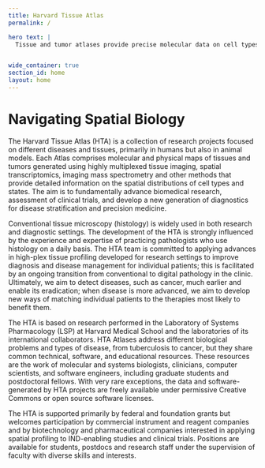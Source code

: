 ```yaml
---
title: Harvard Tissue Atlas
permalink: /

hero text: |
  Tissue and tumor atlases provide precise molecular data on cell types, states, and interactions in a preserved 3D environment to revolutionize our understanding of disease progression and therapeutic response. This will improve diagnosis and disease management.


wide_container: true
section_id: home
layout: home
---
```


# Navigating Spatial Biology

The Harvard Tissue Atlas (HTA) is a collection of research projects focused on different diseases and tissues, primarily in humans but also in animal models. Each Atlas comprises molecular and physical maps of tissues and tumors generated using highly multiplexed tissue imaging, spatial transcriptomics, imaging mass spectrometry and other methods that provide detailed information on the spatial distributions of cell types and states. The aim is to fundamentally advance biomedical research, assessment of clinical trials, and develop a new generation of diagnostics for disease stratification and precision medicine.  

Conventional tissue microscopy (histology) is widely used in both research and diagnostic settings. The development of the HTA is strongly influenced by the experience and expertise of practicing pathologists who use histology on a daily basis. The HTA team is committed to applying advances in high-plex tissue profiling developed for research settings to improve diagnosis and disease management for individual patients; this is facilitated by an ongoing transition from conventional to digital pathology in the clinic. Ultimately, we aim to detect diseases, such as cancer, much earlier and enable its eradication; when disease is more advanced, we aim to develop new ways of matching individual patients to the therapies most likely to benefit them.

The HTA is based on research performed in the Laboratory of Systems Pharmacology (LSP) at Harvard Medical School and the laboratories of its international collaborators.  HTA Atlases address different biological problems and types of disease, from tuberculosis to cancer, but they share common technical, software, and educational resources. These resources are the work of molecular and systems biologists, clinicians, computer scientists, and software engineers, including graduate students and postdoctoral fellows.  With very rare exceptions, the data and software-generated by HTA projects are freely available under permissive Creative Commons or open source software licenses.

The HTA is supported primarily by federal and foundation grants but welcomes participation by commercial instrument and reagent companies and by biotechnology and pharmaceutical companies interested in applying spatial profiling to IND-enabling studies and clinical trials. Positions are available for students, postdocs and research staff under the supervision of faculty with diverse skills and interests.
